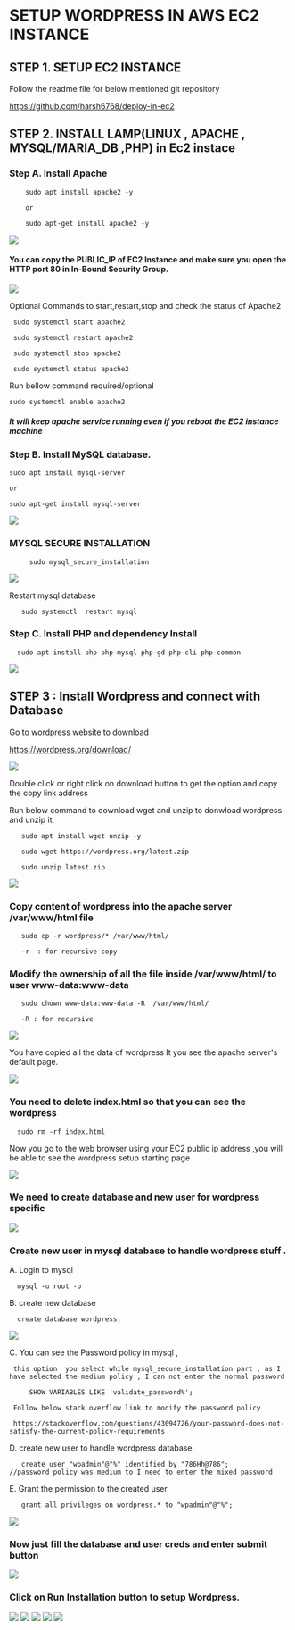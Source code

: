 # SETUP WORDPRESS IN AWS EC2 INSTANCE


## STEP 1. SETUP EC2 INSTANCE

Follow the readme file for below mentioned git repository 

https://github.com/harsh6768/deploy-in-ec2

## STEP 2. INSTALL LAMP(LINUX , APACHE , MYSQL/MARIA_DB ,PHP) in Ec2 instace

   
   ### Step A. Install Apache
   
        sudo apt install apache2 -y 
        
        or 
        
        sudo apt-get install apache2 -y 
  
  
<img src="https://github.com/harsh6768/setup-wordpresss-ec2/blob/main/Screenshots/Screenshot%202022-01-21%20at%204.49.38%20PM.png"/>


  #### You can copy the PUBLIC_IP of EC2 Instance  and make sure you open the HTTP port 80 in In-Bound Security Group.
        
<img src="https://github.com/harsh6768/setup-wordpresss-ec2/blob/main/Screenshots/Screenshot%202022-01-21%20at%206.07.25%20PM.png"/>  

  
  Optional Commands to start,restart,stop and check the status of Apache2
  
     sudo systemctl start apache2

     sudo systemctl restart apache2

     sudo systemctl stop apache2

     sudo systemctl status apache2
  
  Run bellow command required/optional 
  
    sudo systemctl enable apache2
      
 
 ##### It will keep apache service running even if you reboot the EC2 instance machine
  
  
       
  ### Step B. Install MySQL database.
  
  
    sudo apt install mysql-server

    or 

    sudo apt-get install mysql-server
        
     
 <img src="https://github.com/harsh6768/setup-wordpresss-ec2/blob/main/Screenshots/Screenshot%202022-01-21%20at%205.26.16%20PM.png"/>
          
          
          
  ### MYSQL SECURE INSTALLATION
        
         sudo mysql_secure_installation
              
 
 <img src="https://github.com/harsh6768/setup-wordpresss-ec2/blob/main/Screenshots/Screenshot%202022-01-21%20at%206.36.13%20PM.png"/>
 
   
   Restart mysql database
   
       sudo systemctl  restart mysql
       
       
   ### Step C. Install PHP and dependency Install
   
      sudo apt install php php-mysql php-gd php-cli php-common
       
       
<img src="https://github.com/harsh6768/setup-wordpresss-ec2/blob/main/Screenshots/Screenshot%202022-01-21%20at%206.51.46%20PM.png"/>


## STEP 3 : Install Wordpress and connect with Database

Go to wordpress website to download 

https://wordpress.org/download/


<img src="https://github.com/harsh6768/setup-wordpresss-ec2/blob/main/Screenshots/Screenshot%202022-01-21%20at%2010.29.22%20PM.png"/>


Double click or right click on download button to get the option and copy the copy link address


Run below command to download wget and unzip to donwload wordpress and unzip it.

       sudo apt install wget unzip -y
       
       sudo wget https://wordpress.org/latest.zip
       
       sudo unzip latest.zip
       
       
<img src="https://github.com/harsh6768/setup-wordpresss-ec2/blob/main/Screenshots/Screenshot%202022-01-21%20at%2010.57.17%20PM.png"/>

### Copy content of wordpress into the apache server /var/www/html file 

       sudo cp -r wordpress/* /var/www/html/
       
       -r  : for recursive copy
       
### Modify the ownership of all the file inside /var/www/html/ to user www-data:www-data 

       sudo chown www-data:www-data -R  /var/www/html/ 
    
       -R : for recursive 

<img src="https://github.com/harsh6768/setup-wordpresss-ec2/blob/main/Screenshots/Screenshot%202022-01-21%20at%2011.15.11%20PM.png"/>


You have copied all the data of wordpress It you see the apache server's default page.

<img src="https://github.com/harsh6768/setup-wordpresss-ec2/blob/main/Screenshots/Screenshot%202022-01-21%20at%206.07.25%20PM.png"/>  

### You need to delete index.html  so that you can see the wordpress 

      sudo rm -rf index.html 
    
Now you go to the web browser using your EC2 public ip address ,you will be able to see the wordpress setup starting page

<img src="https://github.com/harsh6768/setup-wordpresss-ec2/blob/main/Screenshots/Screenshot%202022-01-21%20at%2011.30.13%20PM.png"/>
    

### We need to create database and new user for wordpress specific 

<img src="https://github.com/harsh6768/setup-wordpresss-ec2/blob/main/Screenshots/Screenshot%202022-01-22%20at%2012.08.47%20AM.png"/>


### Create new user in mysql database to handle wordpress stuff .
   
   A. Login to mysql 
   
      mysql -u root -p 
  
  B. create new database 
  
      create database wordpress;
      

<img src="https://github.com/harsh6768/setup-wordpresss-ec2/blob/main/Screenshots/Screenshot%202022-01-21%20at%2011.56.57%20PM.png"/>
      
  C. You can see the Password policy in mysql ,
  
     this option  you select while mysql_secure_installation part , as I have selected the medium policy , I can not enter the normal password  
     
         SHOW VARIABLES LIKE 'validate_password%';
     
     Follow below stack overflow link to modify the password policy 
     
     https://stackoverflow.com/questions/43094726/your-password-does-not-satisfy-the-current-policy-requirements
     
  D. create new user to handle wordpress database.
  
       create user "wpadmin"@"%" identified by "786Hh@786";      //password policy was medium to I need to enter the mixed password
     
  E. Grant the permission to the created user 
  
       grant all privileges on wordpress.* to "wpadmin"@"%";
      
 <img src="https://github.com/harsh6768/setup-wordpresss-ec2/blob/main/Screenshots/Screenshot%202022-01-21%20at%2011.57.03%20PM.png"/>
 
 
 ### Now just fill the database and user creds and enter submit button 
 
 <img src="https://github.com/harsh6768/setup-wordpresss-ec2/blob/main/Screenshots/Screenshot%202022-01-22%20at%2012.12.05%20AM.png"/>
 
 ### Click on Run Installation button to setup Wordpress.
 
 <img src="https://github.com/harsh6768/setup-wordpresss-ec2/blob/main/Screenshots/Screenshot%202022-01-22%20at%2012.12.33%20AM.png"/>
 
 
 
 <img src="https://github.com/harsh6768/setup-wordpresss-ec2/blob/main/Screenshots/Screenshot%202022-01-22%20at%2012.30.18%20AM.png"/>
 <img src="https://github.com/harsh6768/setup-wordpresss-ec2/blob/main/Screenshots/Screenshot%202022-01-22%20at%2012.12.33%20AM.png"/>
 <img src="https://github.com/harsh6768/setup-wordpresss-ec2/blob/main/Screenshots/Screenshot%202022-01-22%20at%2012.30.58%20AM.png"/>
 <img src="https://github.com/harsh6768/setup-wordpresss-ec2/blob/main/Screenshots/Screenshot%202022-01-22%20at%2012.31.13%20AM.png"/>
 
